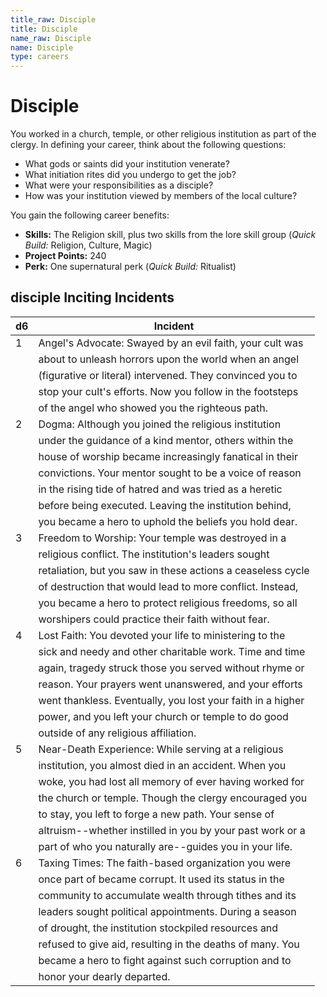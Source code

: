 ```yaml
---
title_raw: Disciple
title: Disciple
name_raw: Disciple
name: Disciple
type: careers
---
```


# Disciple

You worked in a church, temple, or other religious institution as part of the clergy. In defining your career, think about the following questions:

- What gods or saints did your institution venerate?
- What initiation rites did you undergo to get the job?
- What were your responsibilities as a disciple?
- How was your institution viewed by members of the local culture?

You gain the following career benefits:

- **Skills:** The Religion skill, plus two skills from the lore skill group (*Quick Build:* Religion, Culture, Magic)
- **Project Points:** 240
- **Perk:** One supernatural perk (*Quick Build:* Ritualist)

## **disciple Inciting Incidents**

| d6  | Incident                                                    |
| --- | ----------------------------------------------------------- |
| 1   | Angel's Advocate: Swayed by an evil faith, your cult was    |
|     | about to unleash horrors upon the world when an angel       |
|     | (figurative or literal) intervened. They convinced you to   |
|     | stop your cult's efforts. Now you follow in the footsteps   |
|     | of the angel who showed you the righteous path.             |
| 2   | Dogma: Although you joined the religious institution        |
|     | under the guidance of a kind mentor, others within the      |
|     | house of worship became increasingly fanatical in their     |
|     | convictions. Your mentor sought to be a voice of reason     |
|     | in the rising tide of hatred and was tried as a heretic     |
|     | before being executed. Leaving the institution behind,      |
|     | you became a hero to uphold the beliefs you hold dear.      |
| 3   | Freedom to Worship: Your temple was destroyed in a          |
|     | religious conflict. The institution's leaders sought        |
|     | retaliation, but you saw in these actions a ceaseless cycle |
|     | of destruction that would lead to more conflict. Instead,   |
|     | you became a hero to protect religious freedoms, so all     |
|     | worshipers could practice their faith without fear.         |
| 4   | Lost Faith: You devoted your life to ministering to the     |
|     | sick and needy and other charitable work. Time and time     |
|     | again, tragedy struck those you served without rhyme or     |
|     | reason. Your prayers went unanswered, and your efforts      |
|     | went thankless. Eventually, you lost your faith in a higher |
|     | power, and you left your church or temple to do good        |
|     | outside of any religious affiliation.                       |
| 5   | Near-Death Experience: While serving at a religious         |
|     | institution, you almost died in an accident. When you       |
|     | woke, you had lost all memory of ever having worked for     |
|     | the church or temple. Though the clergy encouraged you      |
|     | to stay, you left to forge a new path. Your sense of        |
|     | altruism--whether instilled in you by your past work or a   |
|     | part of who you naturally are--guides you in your life.     |
| 6   | Taxing Times: The faith-based organization you were         |
|     | once part of became corrupt. It used its status in the      |
|     | community to accumulate wealth through tithes and its       |
|     | leaders sought political appointments. During a season      |
|     | of drought, the institution stockpiled resources and        |
|     | refused to give aid, resulting in the deaths of many. You   |
|     | became a hero to fight against such corruption and to       |
|     | honor your dearly departed.                                 |
